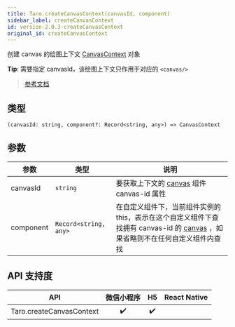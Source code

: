```yaml
---
title: Taro.createCanvasContext(canvasId, component)
sidebar_label: createCanvasContext
id: version-2.0.3-createCanvasContext
original_id: createCanvasContext
---
```


创建 canvas 的绘图上下文 [CanvasContext](https://developers.weixin.qq.com/miniprogram/dev/api/canvas/CanvasContext.html) 对象

**Tip**: 需要指定 canvasId，该绘图上下文只作用于对应的 `<canvas/>`

> [参考文档](https://developers.weixin.qq.com/miniprogram/dev/api/canvas/wx.createCanvasContext.html)

## 类型

```tsx
(canvasId: string, component?: Record<string, any>) => CanvasContext
```

## 参数

| 参数 | 类型 | 说明 |
| --- | --- | --- |
| canvasId | `string` | 要获取上下文的 [canvas](https://developers.weixin.qq.com/miniprogram/dev/component/canvas.html) 组件 canvas-id 属性 |
| component | `Record<string, any>` | 在自定义组件下，当前组件实例的this，表示在这个自定义组件下查找拥有 canvas-id 的 [canvas](https://developers.weixin.qq.com/miniprogram/dev/component/canvas.html) ，如果省略则不在任何自定义组件内查找 |

## API 支持度

| API | 微信小程序 | H5 | React Native |
| :---: | :---: | :---: | :---: |
| Taro.createCanvasContext | ✔️ | ✔️ |  |
